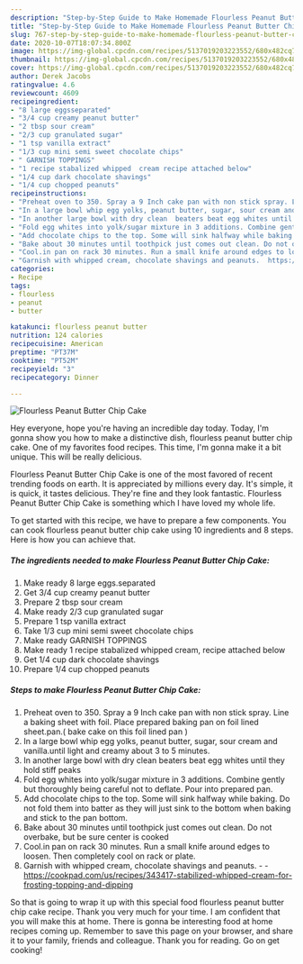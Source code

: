 ```yaml
---
description: "Step-by-Step Guide to Make Homemade Flourless Peanut Butter Chip Cake"
title: "Step-by-Step Guide to Make Homemade Flourless Peanut Butter Chip Cake"
slug: 767-step-by-step-guide-to-make-homemade-flourless-peanut-butter-chip-cake
date: 2020-10-07T18:07:34.800Z
image: https://img-global.cpcdn.com/recipes/5137019203223552/680x482cq70/flourless-peanut-butter-chip-cake-recipe-main-photo.jpg
thumbnail: https://img-global.cpcdn.com/recipes/5137019203223552/680x482cq70/flourless-peanut-butter-chip-cake-recipe-main-photo.jpg
cover: https://img-global.cpcdn.com/recipes/5137019203223552/680x482cq70/flourless-peanut-butter-chip-cake-recipe-main-photo.jpg
author: Derek Jacobs
ratingvalue: 4.6
reviewcount: 4609
recipeingredient:
- "8 large eggsseparated"
- "3/4 cup creamy peanut butter"
- "2 tbsp sour cream"
- "2/3 cup granulated sugar"
- "1 tsp vanilla extract"
- "1/3 cup mini semi sweet chocolate chips"
- " GARNISH TOPPINGS"
- "1 recipe stabalized whipped  cream recipe attached below"
- "1/4 cup dark chocolate shavings"
- "1/4 cup chopped peanuts"
recipeinstructions:
- "Preheat oven to 350. Spray a 9 Inch cake pan with non stick spray. Line a baking sheet with foil. Place prepared baking pan on foil lined sheet.pan.( bake cake on this foil lined pan )"
- "In a large bowl whip egg yolks, peanut butter, sugar, sour cream and vanilla.until light and creamy about 3 to 5 minutes."
- "In another large bowl with dry clean  beaters beat egg whites until they hold stiff peaks"
- "Fold egg whites into yolk/sugar mixture in 3 additions. Combine gently but thoroughly being careful not to deflate. Pour into prepared pan."
- "Add chocolate chips to the top. Some will sink halfway while baking. Do not fold them into batter as they will just sink to the bottom when baking and stick to the pan bottom."
- "Bake about 30 minutes until toothpick just comes out clean. Do not overbake, but be sure center is cooked"
- "Cool.in pan on rack 30 minutes. Run a small knife around edges to loosen. Then completely cool on rack or plate."
- "Garnish with whipped cream, chocolate shavings and peanuts.  https://cookpad.com/us/recipes/343417-stabilized-whipped-cream-for-frosting-topping-and-dipping"
categories:
- Recipe
tags:
- flourless
- peanut
- butter

katakunci: flourless peanut butter 
nutrition: 124 calories
recipecuisine: American
preptime: "PT37M"
cooktime: "PT52M"
recipeyield: "3"
recipecategory: Dinner

---
```



![Flourless Peanut Butter Chip Cake](https://img-global.cpcdn.com/recipes/5137019203223552/680x482cq70/flourless-peanut-butter-chip-cake-recipe-main-photo.jpg)

Hey everyone, hope you're having an incredible day today. Today, I'm gonna show you how to make a distinctive dish, flourless peanut butter chip cake. One of my favorites food recipes. This time, I'm gonna make it a bit unique. This will be really delicious.

Flourless Peanut Butter Chip Cake is one of the most favored of recent trending foods on earth. It is appreciated by millions every day. It's simple, it is quick, it tastes delicious. They're fine and they look fantastic. Flourless Peanut Butter Chip Cake is something which I have loved my whole life.




To get started with this recipe, we have to prepare a few components. You can cook flourless peanut butter chip cake using 10 ingredients and 8 steps. Here is how you can achieve that.

<!--inarticleads1-->

##### The ingredients needed to make Flourless Peanut Butter Chip Cake:

1. Make ready 8 large eggs.separated
1. Get 3/4 cup creamy peanut butter
1. Prepare 2 tbsp sour cream
1. Make ready 2/3 cup granulated sugar
1. Prepare 1 tsp vanilla extract
1. Take 1/3 cup mini semi sweet chocolate chips
1. Make ready  GARNISH TOPPINGS
1. Make ready 1 recipe stabalized whipped  cream, recipe attached below
1. Get 1/4 cup dark chocolate shavings
1. Prepare 1/4 cup chopped peanuts




<!--inarticleads2-->

##### Steps to make Flourless Peanut Butter Chip Cake:

1. Preheat oven to 350. Spray a 9 Inch cake pan with non stick spray. Line a baking sheet with foil. Place prepared baking pan on foil lined sheet.pan.( bake cake on this foil lined pan )
1. In a large bowl whip egg yolks, peanut butter, sugar, sour cream and vanilla.until light and creamy about 3 to 5 minutes.
1. In another large bowl with dry clean  beaters beat egg whites until they hold stiff peaks
1. Fold egg whites into yolk/sugar mixture in 3 additions. Combine gently but thoroughly being careful not to deflate. Pour into prepared pan.
1. Add chocolate chips to the top. Some will sink halfway while baking. Do not fold them into batter as they will just sink to the bottom when baking and stick to the pan bottom.
1. Bake about 30 minutes until toothpick just comes out clean. Do not overbake, but be sure center is cooked
1. Cool.in pan on rack 30 minutes. Run a small knife around edges to loosen. Then completely cool on rack or plate.
1. Garnish with whipped cream, chocolate shavings and peanuts. -  - https://cookpad.com/us/recipes/343417-stabilized-whipped-cream-for-frosting-topping-and-dipping




So that is going to wrap it up with this special food flourless peanut butter chip cake recipe. Thank you very much for your time. I am confident that you will make this at home. There is gonna be interesting food at home recipes coming up. Remember to save this page on your browser, and share it to your family, friends and colleague. Thank you for reading. Go on get cooking!
